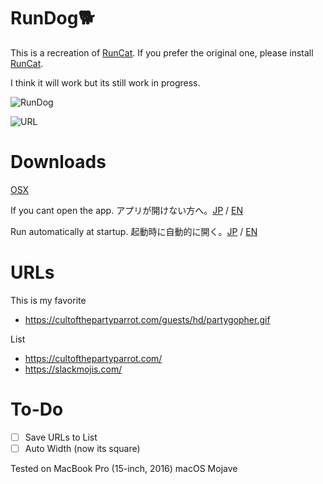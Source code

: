 # RunDog🐕
This is a recreation of [RunCat](https://itunes.apple.com/nz/app/runcat/id1429033973?mt=12&ref=producthunt).
If you prefer the original one, please install [RunCat](https://itunes.apple.com/nz/app/runcat/id1429033973?mt=12&ref=producthunt).

I think it will work but its still work in progress.

![RunDog](https://imgur.com/FCPXbmO.gif)

![URL](https://imgur.com/m2crui3.gif)

# Downloads
[OSX](https://github.com/taoshotaro/RunDog/releases/download/1.0/RunDog.dmg)

If you cant open the app. アプリが開けない方へ。[JP](https://support.apple.com/kb/PH25088?locale=ja_JP) / [EN](https://support.apple.com/kb/PH25088?locale=en_US)

Run automatically at startup. 起動時に自動的に開く。[JP](https://support.apple.com/kb/PH25590?locale=ja_JP) / [EN](https://support.apple.com/kb/PH25590?locale=en_US)

# URLs

This is my favorite

* https://cultofthepartyparrot.com/guests/hd/partygopher.gif

List

* https://cultofthepartyparrot.com/
* https://slackmojis.com/

# To-Do

- [ ] Save URLs to List
- [ ] Auto Width (now its square)

Tested on MacBook Pro (15-inch, 2016) macOS Mojave

